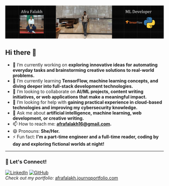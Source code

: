 ![Banner](https://raw.githubusercontent.com/afra16181falakh/afra16181falakh/main/banner.png)
## Hi there 👋


- 🔭 I’m currently working on **exploring innovative ideas for automating everyday tasks and brainstorming creative solutions to real-world problems.**  
- 🌱 I’m currently learning **TensorFlow, machine learning concepts, and diving deeper into full-stack development technologies.**  
- 👯 I’m looking to collaborate on **AI/ML projects, content writing initiatives, or web applications that make a meaningful impact.**  
- 🤔 I’m looking for help with **gaining practical experience in cloud-based technologies and improving my cybersecurity knowledge.**  
- 💬 Ask me about **artificial intelligence, machine learning, web development, or creative writing.**  
- 📫 How to reach me: **afrafalakh16@gmail.com.**  
- 😄 Pronouns: **She/Her.**  
- ⚡ Fun fact: **I'm a part-time engineer and a full-time reader, coding by day and exploring fictional worlds at night!**  

---

### 🌟 Let's Connect!  
[![LinkedIn](https://img.shields.io/badge/-LinkedIn-blue?style=flat&logo=Linkedin&logoColor=white)]([https://www.linkedin.com/in/yourprofile](https://www.linkedin.com/in/afra-falakh-1a997328b/))  
[![GitHub](https://img.shields.io/badge/-GitHub-black?style=flat&logo=github&logoColor=white)](https://github.com/yourprofile)  
*Check out my portfolio:* [afrafalakh.journoportfolio.com](https://afrafalakh.journoportfolio.com/)







